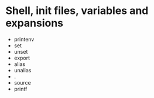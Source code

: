 # Shell, init files, variables and expansions

- printenv
- set
- unset
- export
- alias
- unalias
- .
- source
- printf
